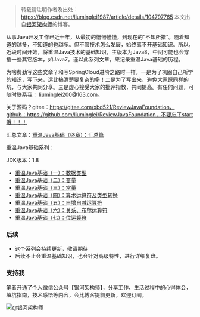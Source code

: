 > 转载请注明作者及出处：
> https://blog.csdn.net/liuminglei1987/article/details/104797765
> 本文出自[银河架构师](https://blog.csdn.net/liuminglei1987)的博客。

从事Java开发工作已近十年，从最初的懵懵懂懂，到现在的“不知所措”。随着知道的越多，不知道的也越多。但不管技术怎么发展，始终离不开基础知识。所以，近段时间开始，将重温Java技术的基础知识，主版本为Java8，中间可能也会穿插一些其它版本，如Java7。谨以此系列文章，来记录重温Java基础的历程。

为啥费劲写这些文章？和写SpringCloud进阶之路时一样，一是为了巩固自己所学的知识，写下来，远比搞清楚要复杂的多！二是为了写出来，避免大家踩同样的坑，与大家共同分享。三是虚心接受大家的批评指教，共同提高。有任何问题，可随时联系我： liuminglei200@163.com。

关于源码？gitee：https://gitee.com/xbd521/ReviewJavaFoundation，github：https://github.com/liuminglei/ReviewJavaFoundation，不要忘了start哦！！！

汇总文章：[重温Java基础（终章）：汇总篇](https://blog.csdn.net/liuminglei1987/article/details/104797765)

重温Java基础系列：

JDK版本：1.8

* [重温Java基础（一）：数据类型](https://blog.csdn.net/liuminglei1987/article/details/104797502)
* [重温Java基础（二）：变量](https://blog.csdn.net/liuminglei1987/article/details/104925686)
* [重温Java基础（三）：常量](https://blog.csdn.net/liuminglei1987/article/details/105411717)
* [重温Java基础（四）：算术运算符及类型转换](https://blog.csdn.net/liuminglei1987/article/details/105411838)
* [重温Java基础（五）：自增自减运算符](https://blog.csdn.net/liuminglei1987/article/details/105412013)
* [重温Java基础（六）：关系、布尔运算符](https://blog.csdn.net/liuminglei1987/article/details/106142390)
* [重温Java基础（七）：位运算符](https://blog.csdn.net/liuminglei1987/article/details/106142342)




### 后续

* 这个系列会持续更新，敬请期待
* 后续不止会重温基础知识，也会针对高级特性，进行详细复盘。

### 支持我

笔者开通了个人微信公众号【银河架构师】，分享工作、生活过程中的心得体会，填坑指南，技术感悟等内容，会比博客提前更新，欢迎订阅。

![@银河架构师](https://img-blog.csdnimg.cn/20200120104422781.jpg?x-oss-process=image/watermark,type_ZmFuZ3poZW5naGVpdGk,shadow_10,text_aHR0cHM6Ly9ibG9nLmNzZG4ubmV0L2xpdW1pbmdsZWkxOTg3,size_16,color_FFFFFF,t_70)